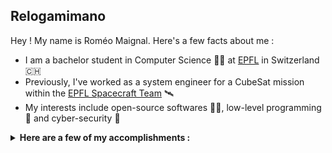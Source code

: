 ## Relogamimano
Hey ! My name is Roméo Maignal. Here's a few facts about me :
- I am a bachelor student in Computer Science 👨‍💻 at [EPFL](https://www.epfl.ch/) in Switzerland 🇨🇭
- Previously, I've worked as a system engineer for a CubeSat mission within the [EPFL Spacecraft Team](https://www.epflspacecraftteam.ch/) 🛰️
- My interests include open-source softwares ⛓️‍💥, low-level programming 💾 and cyber-security 🔐

<details><summary><b>Here are a few of my accomplishments :</b></summary>
